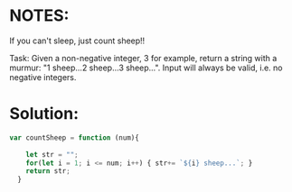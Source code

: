 # NOTES:
If you can't sleep, just count sheep!!

Task:
Given a non-negative integer, 3 for example, return a string with a murmur: "1 sheep...2 sheep...3 sheep...". Input will always be valid, i.e. no negative integers.
# Solution:	
```javascript
var countSheep = function (num){
  
    let str = "";
    for(let i = 1; i <= num; i++) { str+= `${i} sheep...`; }
    return str;
  }
  ```
